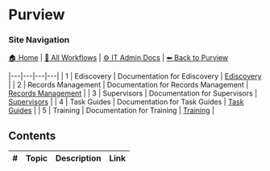 # Purview

### Site Navigation
[🏠 Home](../../README.md) | [📂 All Workflows](../../users/users.md) | [⚙ IT Admin Docs](../../it-admins/README.md) | [⬅ Back to Purview](../README.md)

|---|---|---|---|
| 1 | Ediscovery | Documentation for Ediscovery | [Ediscovery](ediscovery/) |
| 2 | Records Management | Documentation for Records Management | [Records Management](records-management/) |
| 3 | Supervisors | Documentation for Supervisors | [Supervisors](supervisors/) |
| 4 | Task Guides | Documentation for Task Guides | [Task Guides](task-guides/) |
| 5 | Training | Documentation for Training | [Training](training/) |

## Contents

| **#** | **Topic** | **Description** | **Link** |
|---|---|---|---|